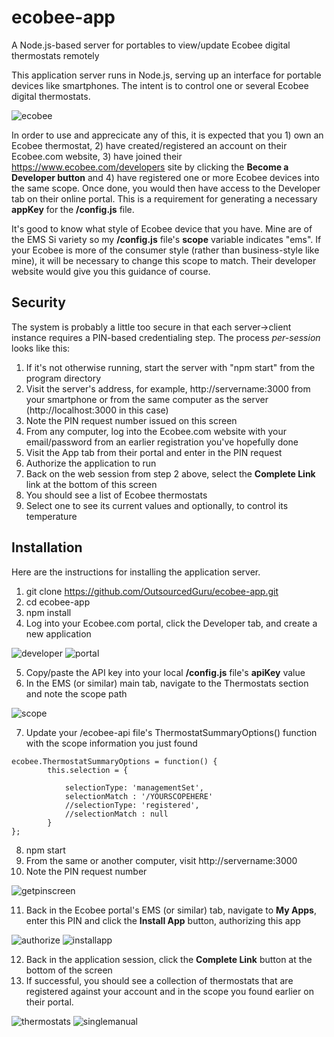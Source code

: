 # ecobee-app
A Node.js-based server for portables to view/update Ecobee digital thermostats remotely

This application server runs in Node.js, serving up an interface for portable devices like smartphones. The intent is to control one or several Ecobee digital thermostats.

![ecobee](https://cloud.githubusercontent.com/assets/15971213/25590647/425dd7ba-2e66-11e7-8793-09f4fdfa5036.jpg)

In order to use and apprecicate any of this, it is expected that you 1) own an Ecobee thermostat, 2) have created/registered an account on their Ecobee.com website, 3) have joined their https://www.ecobee.com/developers site by clicking the **Become a Developer button** and 4) have registered one or more Ecobee devices into the same scope. Once done, you would then have access to the Developer tab on their online portal. This is a requirement for generating a necessary **appKey** for the **/config.js** file.

It's good to know what style of Ecobee device that you have. Mine are of the EMS Si variety so my **/config.js** file's **scope** variable indicates "ems". If your Ecobee is more of the consumer style (rather than business-style like mine), it will be necessary to change this scope to match. Their developer website would give you this guidance of course.

## Security
The system is probably a little too secure in that each server->client instance requires a PIN-based credentialing step. The process *per-session* looks like this:
1. If it's not otherwise running, start the server with "npm start" from the program directory
2. Visit the server's address, for example, http://servername:3000 from your smartphone or from the same computer as the server (http://localhost:3000 in this case)
3. Note the PIN request number issued on this screen
4. From any computer, log into the Ecobee.com website with your email/password from an earlier registration you've hopefully done
5. Visit the App tab from their portal and enter in the PIN request
6. Authorize the application to run
7. Back on the web session from step 2 above, select the **Complete Link** link at the bottom of this screen
8. You should see a list of Ecobee thermostats
9. Select one to see its current values and optionally, to control its temperature

## Installation
Here are the instructions for installing the application server.
1. git clone https://github.com/OutsourcedGuru/ecobee-app.git
2. cd ecobee-app
3. npm install
4. Log into your Ecobee.com portal, click the Developer tab, and create a new application

![developer](https://cloud.githubusercontent.com/assets/15971213/25591712/7fce49f0-2e6a-11e7-9840-1a2e28a84326.png)
![portal](https://cloud.githubusercontent.com/assets/15971213/25591492/9e7c3f70-2e69-11e7-8612-a25806702ee9.png)

5. Copy/paste the API key into your local **/config.js** file's **apiKey** value
6. In the EMS (or similar) main tab, navigate to the Thermostats section and note the scope path

![scope](https://cloud.githubusercontent.com/assets/15971213/25591920/627337fc-2e6b-11e7-876e-ebc7c86179a1.png)

7. Update your /ecobee-api file's ThermostatSummaryOptions() function with the scope information you just found

```
ecobee.ThermostatSummaryOptions = function() {
		this.selection = {
				
			selectionType: 'managementSet',
			selectionMatch : '/YOURSCOPEHERE'
			//selectionType: 'registered',
			//selectionMatch : null
		}
};
```

8. npm start
9. From the same or another computer, visit http://servername:3000
10. Note the PIN request number

![getpinscreen](https://cloud.githubusercontent.com/assets/15971213/25597299/cc66b8de-2e82-11e7-9c42-a91c9edc9213.png)

11. Back in the Ecobee portal's EMS (or similar) tab, navigate to **My Apps**, enter this PIN and click the **Install App** button, authorizing this app

![authorize](https://cloud.githubusercontent.com/assets/15971213/25597325/f572920c-2e82-11e7-8803-cfa9d09f192b.png)
![installapp](https://cloud.githubusercontent.com/assets/15971213/25592141/799c3b26-2e6c-11e7-85f1-437f823bed03.png)

12. Back in the application session, click the **Complete Link** button at the bottom of the screen
13. If successful, you should see a collection of thermostats that are registered against your account and in the scope you found earlier on their portal.

![thermostats](https://cloud.githubusercontent.com/assets/15971213/25597360/1d2648e8-2e83-11e7-829e-0b766a597415.png)
![singlemanual](https://cloud.githubusercontent.com/assets/15971213/25597378/3aeb4414-2e83-11e7-95cd-19912ff2bc62.png)
